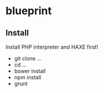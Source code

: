 blueprint
=========

Install
-------

Install PHP interpreter and HAXE first!

* git clone ...
* cd ...
* bower install
* npm install
* grunt